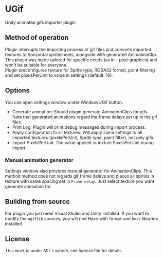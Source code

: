 # UGif
Unity animated gifs importer plugin

## Method of operation
Plugin interrupts the importing process of gif files and converts imported textures to horizontal spritesheets, alongside with generated AnimationClip.  
This plugin was made tailored for specific needs (as in - pixel graphics) and won't be suitable for everyone.  
Plugin preconfigures texture for Sprite type, RGBA32 format, point filtering and set pixelsPerUnit to value in settings (default: 16).

## Options
You can open settings window under Window/UGif button.
* Generate animation: Should plugin generate AnimationClips for gifs. Note that generated animations regard the frame delays set up in the gif files.
* Print Log: Plugin will print debug messages during import process.
* Apply configuration to all textures: Will apply same settings to all imported textures (pixelsPerUnit, Sprite type, point filter), not only gifs.
* Import PixelsPerUnit: The value applied to texture PixelsPerUnit during import.

### Manual animation generator
Settings window also provides manual generator for AnimationClips. This method method does not regards gif frame delays and places all sprites in texture with same spacing set in `Frame delay`. Just select texture you want generate animation for.

## Building from source
For plugin you just need Visual Studio and Unity installed. If you want to modify the `ugiflib` sources, you will ned Haxe with `format` and `hxcs` libraries installed.

## License
This work is under MIT License, see license file for details.